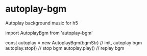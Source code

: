 # autoplay-bgm
Autoplay background music for h5

import AutoplayBgm from 'autoplay-bgm'

const autoplay = new AutoplayBgm(bgmStr) // init, autoplay bgm
autoplay.stop() // stop bgm
autoplay.play() // replay bgm
